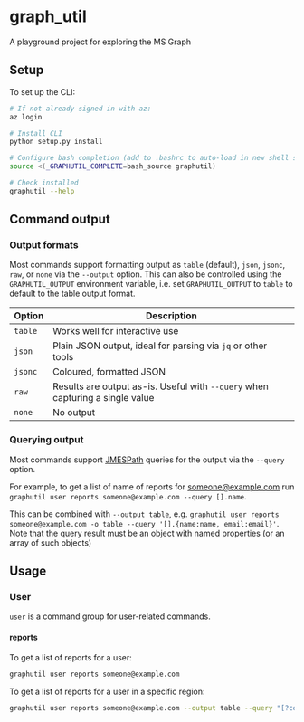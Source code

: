 # graph_util

A playground project for exploring the MS Graph

## Setup

To set up the CLI:

```bash
# If not already signed in with az:
az login

# Install CLI
python setup.py install

# Configure bash completion (add to .bashrc to auto-load in new shell sessions`)
source <(_GRAPHUTIL_COMPLETE=bash_source graphutil)

# Check installed
graphutil --help
```

## Command output

### Output formats

Most commands support formatting output as `table` (default), `json`, `jsonc`, `raw`, or `none` via the `--output` option. This can also be controlled using the `GRAPHUTIL_OUTPUT` environment variable, i.e. set `GRAPHUTIL_OUTPUT` to `table` to default to the table output format.

| Option  | Description                                                                   |
| ------- | ----------------------------------------------------------------------------- |
| `table` | Works well for interactive use                                                |
| `json`  | Plain JSON output, ideal for parsing via `jq` or other tools                  |
| `jsonc` | Coloured, formatted JSON                                                      |
| `raw`   | Results are output as-is. Useful with `--query` when capturing a single value |
| `none`  | No output                                                                     |

### Querying output

Most commands support [JMESPath](https://jmespath.org/) queries for the output via the `--query` option.

For example, to get a list of name of reports for someone@example.com run `graphutil user reports someone@example.com --query [].name`.

This can be combined with `--output table`, e.g. `graphutil user reports someone@example.com -o table --query '[].{name:name, email:email}'`. Note that the query result must be an object with named properties (or an array of such objects)

## Usage

### User

`user` is a command group for user-related commands.

#### reports

To get a list of reports for a user:

```bash
graphutil user reports someone@example.com
```

To get a list of reports for a user in a specific region:

```bash
graphutil user reports someone@example.com --output table --query "[?contains(department, 'EMEA')]"
```

